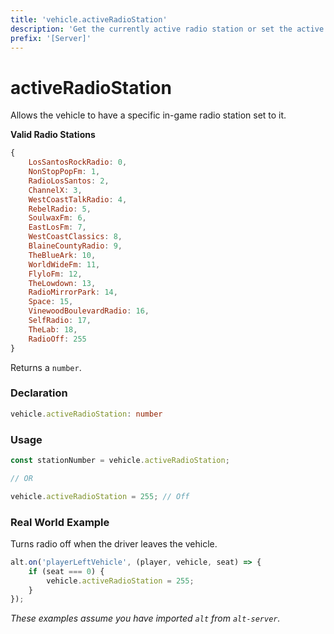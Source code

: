 ```yaml
---
title: 'vehicle.activeRadioStation'
description: 'Get the currently active radio station or set the active radio station.'
prefix: '[Server]'
---
```


# activeRadioStation

Allows the vehicle to have a specific in-game radio station set to it.

**Valid Radio Stations**
```js
{
    LosSantosRockRadio: 0,
    NonStopPopFm: 1,
    RadioLosSantos: 2,
    ChannelX: 3,
    WestCoastTalkRadio: 4,
    RebelRadio: 5,
    SoulwaxFm: 6,
    EastLosFm: 7,
    WestCoastClassics: 8,
    BlaineCountyRadio: 9,
    TheBlueArk: 10,
    WorldWideFm: 11,
    FlyloFm: 12,
    TheLowdown: 13,
    RadioMirrorPark: 14,
    Space: 15,
    VinewoodBoulevardRadio: 16,
    SelfRadio: 17,
    TheLab: 18,
    RadioOff: 255
}
```

Returns a `number`.

### Declaration

```typescript
vehicle.activeRadioStation: number
```

### Usage

```js
const stationNumber = vehicle.activeRadioStation;

// OR

vehicle.activeRadioStation = 255; // Off
```

### Real World Example

Turns radio off when the driver leaves the vehicle.

```js
alt.on('playerLeftVehicle', (player, vehicle, seat) => {
    if (seat === 0) {
        vehicle.activeRadioStation = 255;
    }
});
```

_These examples assume you have imported `alt` from `alt-server`._